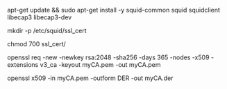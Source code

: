 apt-get update && sudo apt-get install -y squid-common squid squidclient libecap3 libecap3-dev

mkdir -p /etc/squid/ssl_cert

chmod 700 ssl_cert/

openssl req -new -newkey rsa:2048 -sha256 -days 365 -nodes -x509 -extensions v3_ca -keyout myCA.pem -out myCA.pem

openssl x509 -in myCA.pem -outform DER -out myCA.der

